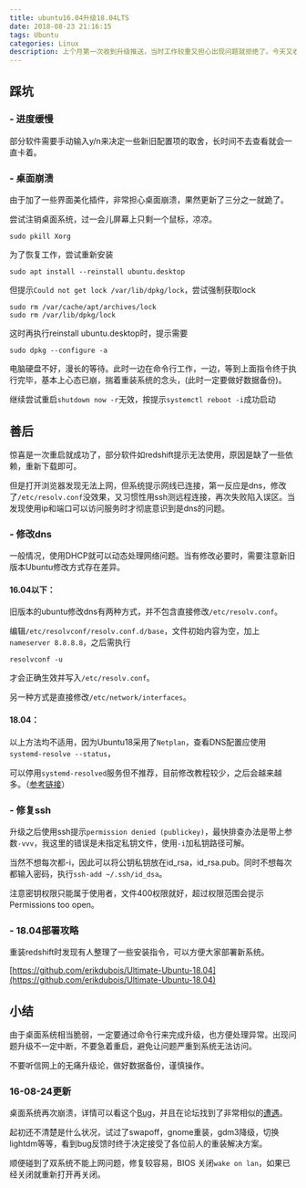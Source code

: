```yaml
---
title: ubuntu16.04升级18.04LTS
date: 2018-08-23 21:16:15
tags: Ubuntu
categories: Linux
description: 上个月第一次收到升级推送，当时工作较重又担心出现问题就拒绝了。今天又收到推送，恰好本地没有怕丢的代码，但是经验不足，直接通过推送窗口点击了同意，接下来虚惊一场。次日，桌面系统再次崩溃，强烈建议不要升级而是彻底重装!
---
```


## 踩坑

### - 进度缓慢
部分软件需要手动输入y/n来决定一些新旧配置项的取舍，长时间不去查看就会一直卡着。

### - 桌面崩溃
由于加了一些界面美化插件，非常担心桌面崩溃，果然更新了三分之一就跪了。

尝试注销桌面系统，过一会儿屏幕上只剩一个鼠标，凉凉。
```
sudo pkill Xorg
```

为了恢复工作，尝试重新安装
```
sudo apt install --reinstall ubuntu.desktop
```
但提示`Could not get lock /var/lib/dpkg/lock`，尝试强制获取lock
```
sudo rm /var/cache/apt/archives/lock
sudo rm /var/lib/dpkg/lock
```
这时再执行reinstall ubuntu.desktop时，提示需要
```
sudo dpkg --configure -a
```
电脑硬盘不好，漫长的等待。此时一边在命令行工作，一边，等到上面指令终于执行完毕，基本上心态已崩，揣着重装系统的念头，(此时一定要做好数据备份)。

继续尝试重启`shutdown now -r`无效，按提示`systemctl reboot -i`成功启动

## 善后
惊喜是一次重启就成功了，部分软件如redshift提示无法使用，原因是缺了一些依赖，重新下载即可。

但是打开浏览器发现无法上网，但系统提示网线已连接，第一反应是dns，修改了`/etc/resolv.conf`没效果，又习惯性用ssh测远程连接，再次失败陷入误区。当发现使用ip和端口可以访问服务时才彻底意识到是dns的问题。

### - 修改dns

一般情况，使用DHCP就可以动态处理网络问题。当有修改必要时，需要注意新旧版本Ubuntu修改方式存在差异。

#### 16.04以下：
旧版本的ubuntu修改dns有两种方式，并不包含直接修改`/etc/resolv.conf`。

编辑`/etc/resolvconf/resolv.conf.d/base`，文件初始内容为空，加上`nameserver 8.8.8.8`，之后需执行
```
resolvconf -u
```
才会正确生效并写入`/etc/resolv.conf`。

另一种方式是直接修改`/etc/network/interfaces`。

#### 18.04：
以上方法均不适用，因为Ubuntu18采用了`Netplan`，查看DNS配置应使用`systemd-resolve --status`，

可以停用`systemd-resolved`服务但不推荐，目前修改教程较少，之后会越来越多。（[参考链接](https://www.itzgeek.com/how-tos/linux/ubuntu-how-tos/netplan-how-to-configure-static-ip-address-in-ubuntu-18-04-using-netplan.html)）

### - 修复ssh
升级之后使用ssh提示`permission denied (publickey)`，最快排查办法是带上参数`-vvv`，我这里的错误是未指定私钥文件，使用`-i`加私钥路径可解。

当然不想每次都-i，因此可以将公钥私钥放在id_rsa，id_rsa.pub。同时不想每次都输入密码，执行`ssh-add ~/.ssh/id_dsa`。

注意密钥权限只能属于使用者，文件400权限就好，超过权限范围会提示Permissions too open。

### - 18.04部署攻略
重装redshift时发现有人整理了一些安装指令，可以方便大家部署新系统。

[https://github.com/erikdubois/Ultimate-Ubuntu-18.04](https://github.com/erikdubois/Ultimate-Ubuntu-18.04)


## 小结
由于桌面系统相当脆弱，一定要通过命令行来完成升级，也方便处理异常。出现问题升级不一定中断，不要急着重启，避免让问题严重到系统无法访问。

不要听信网上的无痛升级论，做好数据备份，谨慎操作。

### 16-08-24更新
桌面系统再次崩溃，详情可以看这个[Bug](https://bugs.launchpad.net/ubuntu/+source/gdm3/+bug/1779476)，并且在论坛找到了非常相似的[遭遇](https://ubuntuforums.org/showthread.php?t=2391542)。

起初还不清楚是什么状况，试过了swapoff，gnome重装，gdm3降级，切换lightdm等等，看到bug反馈时终于决定接受了各位前人的重装解决方案。

顺便碰到了双系统不能上网问题，修复较容易，BIOS 关闭`wake on lan`，如果已经关闭就重新打开再关闭。
